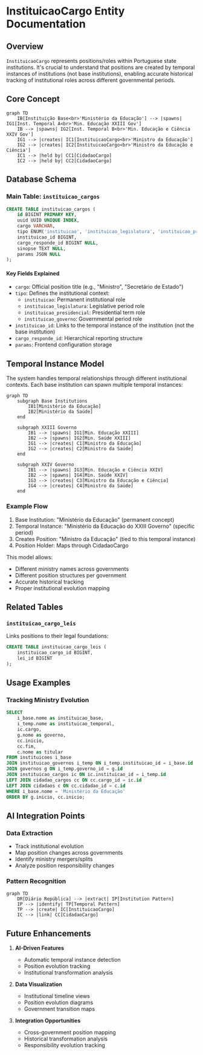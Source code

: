 # InstituicaoCargo Entity Documentation

## Overview

`InstituicaoCargo` represents positions/roles within Portuguese state institutions. It's crucial to understand that positions are created by temporal instances of institutions (not base institutions), enabling accurate historical tracking of institutional roles across different governmental periods.

## Core Concept

```mermaid
graph TD
    IB[Instituição Base<br>'Ministério da Educação'] --> |spawns| IG1[Inst. Temporal A<br>'Min. Educação XXIII Gov']
    IB --> |spawns| IG2[Inst. Temporal B<br>'Min. Educação e Ciência XXIV Gov']
    IG1 --> |creates| IC1[InstituicaoCargo<br>'Ministro da Educação']
    IG2 --> |creates| IC2[InstituicaoCargo<br>'Ministro da Educação e Ciência']
    IC1 --> |held by| CC1[CidadaoCargo]
    IC2 --> |held by| CC2[CidadaoCargo]
```

## Database Schema

### Main Table: `instituicao_cargos`

```sql
CREATE TABLE instituicao_cargos (
    id BIGINT PRIMARY KEY,
    uuid UUID UNIQUE INDEX,
    cargo VARCHAR,
    tipo ENUM('instituicao', 'instituicao_legislatura', 'instituicao_presidencial', 'instituicao_governo'),
    instituicao_id BIGINT,
    cargo_responde_id BIGINT NULL,
    sinopse TEXT NULL,
    params JSON NULL
);
```

#### Key Fields Explained

- `cargo`: Official position title (e.g., "Ministro", "Secretário de Estado")
- `tipo`: Defines the institutional context:
  - `instituicao`: Permanent institutional role
  - `instituicao_legislatura`: Legislative period role
  - `instituicao_presidencial`: Presidential term role
  - `instituicao_governo`: Governmental period role
- `instituicao_id`: Links to the temporal instance of the institution (not the base institution)
- `cargo_responde_id`: Hierarchical reporting structure
- `params`: Frontend configuration storage

## Temporal Instance Model

The system handles temporal relationships through different institutional contexts. Each base institution can spawn multiple temporal instances:

```mermaid
graph TD
    subgraph Base Institutions
        IB1[Ministério da Educação]
        IB2[Ministério da Saúde]
    end
    
    subgraph XXIII Governo
        IB1 --> |spawns| IG1[Min. Educação XXIII]
        IB2 --> |spawns| IG2[Min. Saúde XXIII]
        IG1 --> |creates| C1[Ministro da Educação]
        IG2 --> |creates| C2[Ministro da Saúde]
    end
    
    subgraph XXIV Governo
        IB1 --> |spawns| IG3[Min. Educação e Ciência XXIV]
        IB2 --> |spawns| IG4[Min. Saúde XXIV]
        IG3 --> |creates| C3[Ministro da Educação e Ciência]
        IG4 --> |creates| C4[Ministro da Saúde]
    end
```

### Example Flow

1. Base Institution: "Ministério da Educação" (permanent concept)
2. Temporal Instance: "Ministério da Educação do XXIII Governo" (specific period)
3. Creates Position: "Ministro da Educação" (tied to this temporal instance)
4. Position Holder: Maps through CidadaoCargo

This model allows:
- Different ministry names across governments
- Different position structures per government
- Accurate historical tracking
- Proper institutional evolution mapping

## Related Tables

### `instituicao_cargo_leis`
Links positions to their legal foundations:
```sql
CREATE TABLE instituicao_cargo_leis (
    instituicao_cargo_id BIGINT,
    lei_id BIGINT
);
```

## Usage Examples

### Tracking Ministry Evolution
```sql
SELECT 
    i_base.nome as instituicao_base,
    i_temp.nome as instituicao_temporal,
    ic.cargo,
    g.nome as governo,
    cc.inicio,
    cc.fim,
    c.nome as titular
FROM instituicoes i_base
JOIN instituicao_governos i_temp ON i_temp.instituicao_id = i_base.id
JOIN governos g ON i_temp.governo_id = g.id
JOIN instituicao_cargos ic ON ic.instituicao_id = i_temp.id
LEFT JOIN cidadao_cargos cc ON cc.cargo_id = ic.id
LEFT JOIN cidadaos c ON cc.cidadao_id = c.id
WHERE i_base.nome = 'Ministério da Educação'
ORDER BY g.inicio, cc.inicio;
```

## AI Integration Points

### Data Extraction
- Track institutional evolution
- Map position changes across governments
- Identify ministry mergers/splits
- Analyze position responsibility changes

### Pattern Recognition
```mermaid
graph TD
    DR[Diário República] --> |extract| IP[Institution Pattern]
    IP --> |identify| TP[Temporal Pattern]
    TP --> |create| IC[InstituicaoCargo]
    IC --> |link| CC[CidadaoCargo]
```

## Future Enhancements

1. **AI-Driven Features**
   - Automatic temporal instance detection
   - Position evolution tracking
   - Institutional transformation analysis

2. **Data Visualization**
   - Institutional timeline views
   - Position evolution diagrams
   - Government transition maps

3. **Integration Opportunities**
   - Cross-government position mapping
   - Historical transformation analysis
   - Responsibility evolution tracking